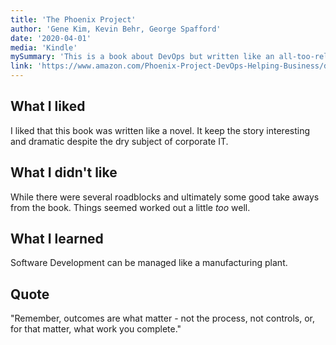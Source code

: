 ```yaml
---
title: 'The Phoenix Project'  
author: 'Gene Kim, Kevin Behr, George Spafford'  
date: '2020-04-01'  
media: 'Kindle'  
mySummary: 'This is a book about DevOps but written like an all-too-relatable novel.'  
link: 'https://www.amazon.com/Phoenix-Project-DevOps-Helping-Business/dp/0988262592'  
---
```


## What I liked
I liked that this book was written like a novel. It keep the story interesting and dramatic despite the dry subject of corporate IT.

## What I didn't like
While there were several roadblocks and ultimately some good take aways from the book. 
Things seemed worked out a little <i>too</i> well.

## What I learned
Software Development can be managed like a manufacturing plant. 

## Quote
"Remember, outcomes are what matter - not the process, not controls, or, 
for that matter, what work you complete."

